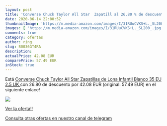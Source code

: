 ```yaml
---
layout: post
title: 'Converse Chuck Taylor All Star  Zapatill al 26.80 % de descuento'
date: 2020-06-14 22:00:52
thumbnailImage: 'https://m.media-amazon.com/images/I/31RUuCVKS+L._SL200_.jpg'
images: [ 'https://m.media-amazon.com/images/I/31RUuCVKS+L._SL200_.jpg' ]
comments: true
category: ofertas
author: ring
slug: B0036GT4RA
description:
actualPrice: 42.08 EUR
comparePrice: 57.49 EUR
inStock: true
---
```


Está [Converse Chuck Taylor All Star  Zapatillas de Lona Infantil  Blanco  35 EU  2.5 UK ](https://www.amazon.com/dp/B0036GT4RA/?tag=redken08-20) con 26.80 de descuento por 42.08 EUR (original: 57.49 EUR) en el siguiente enlace!

[![](https://m.media-amazon.com/images/I/31RUuCVKS+L._SL200_.jpg)](https://www.amazon.com/dp/B0036GT4RA/?tag=redken08-20)

[Ver la oferta!!](https://www.amazon.com/dp/B0036GT4RA/?tag=redken08-20)

[Consulta otras ofertas en nuestro canal de telegram](https://t.me/s/ofertas25)
